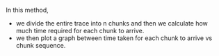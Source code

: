 In this method,
- we divide the entire trace into n chunks and then we calculate how much time required for each chunk to arrive.
- we then plot a graph between time taken for each chunk to arrive vs chunk sequence.